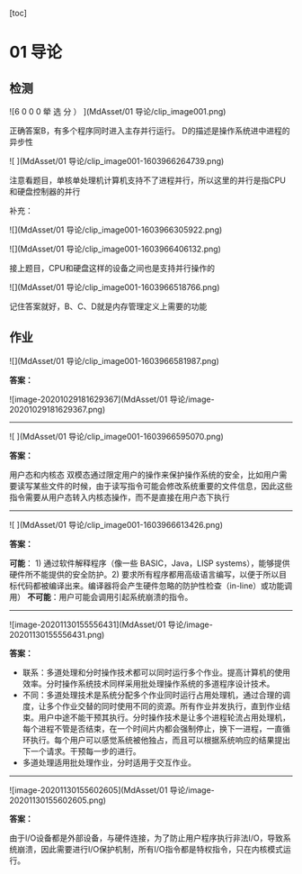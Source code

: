 [toc]

# 01 导论

## 检测

![6  0  0  0  犖 选 分 ）  ](MdAsset/01 导论/clip_image001.png)

正确答案B，有多个程序同时进入主存并行运行。
D的描述是操作系统进中进程的异步性

![ ](MdAsset/01 导论/clip_image001-1603966264739.png)

注意看题目，单核单处理机计算机支持不了进程并行，所以这里的并行是指CPU和硬盘控制器的并行

补充：

![](MdAsset/01 导论/clip_image001-1603966305922.png)

![](MdAsset/01 导论/clip_image001-1603966406132.png)

接上题目，CPU和硬盘这样的设备之间也是支持并行操作的

![](MdAsset/01 导论/clip_image001-1603966518766.png)

记住答案就好，B、C、D就是内存管理定义上需要的功能

## 作业

![](MdAsset/01 导论/clip_image001-1603966581987.png)

**答案：**

![image-20201029181629367](MdAsset/01 导论/image-20201029181629367.png)

---

![ ](MdAsset/01 导论/clip_image001-1603966595070.png)

**答案：**

用户态和内核态
 双模态通过限定用户的操作来保护操作系统的安全，比如用户需要读写某些文件的时候，由于读写指令可能会修改系统重要的文件信息，因此这些指令需要从用户态转入内核态操作，而不是直接在用户态下执行

---

![ ](MdAsset/01 导论/clip_image001-1603966613426.png)

**答案：** 

**可能**：     1) 通过软件解释程序（像一些 BASIC，Java，LISP systems），能够提供硬件所不能提供的安全防护。2)  要求所有程序都用高级语言编写，以便于所以目标代码都被编译出来。编译器将会产生硬件忽略的防护性检查（in-line）或功能调用） **不可能**：用户可能会调用引起系统崩溃的指令。  

---

![image-20201130155556431](MdAsset/01 导论/image-20201130155556431.png)

**答案：**

- 联系：多道处理和分时操作技术都可以同时运行多个作业。提高计算机的使用效率。分时操作系统技术同样采用批处理操作系统的多道程序设计技术。
- 不同：多道处理技术是系统分配多个作业同时运行占用处理机，通过合理的调度，让多个作业交替的同时使用不同的资源。所有作业并发执行，直到作业结束。用户中途不能干预其执行。分时操作技术是让多个进程轮流占用处理机，每个进程不管是否结束，在一个时间片内都会强制停止，换下一进程，一直循环执行。每个用户可以感觉系统被他独占，而且可以根据系统响应的结果提出下一个请求。干预每一步的进行。
- 多道处理适用批处理作业，分时适用于交互作业。

---

![image-20201130155602605](MdAsset/01 导论/image-20201130155602605.png)

**答案：**

由于I/O设备都是外部设备，与硬件连接，为了防止用户程序执行非法I/O，导致系统崩溃，因此需要进行I/O保护机制，所有I/O指令都是特权指令，只在内核模式运行。